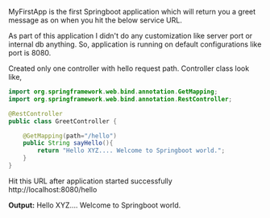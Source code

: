 MyFirstApp is the first Springboot application which will return you a greet message as on when you hit the below service URL.

As part of this application I didn't do any customization like server port or internal db anything. So, application is running on default configurations like port is 8080.

Created only one controller with hello request path. Controller class look like,

```java
import org.springframework.web.bind.annotation.GetMapping;
import org.springframework.web.bind.annotation.RestController;

@RestController
public class GreetController {

	@GetMapping(path="/hello")
	public String sayHello(){
		return "Hello XYZ.... Welcome to Springboot world.";
	}
}
```
Hit this URL after application started successfully http://localhost:8080/hello

**Output:** Hello XYZ.... Welcome to Springboot world.
